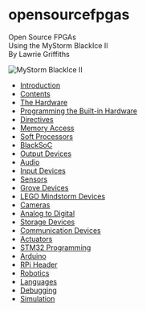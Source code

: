 # opensourcefpgas
Open Source FPGAs  
Using the MyStorm BlackIce II  
By Lawrie Griffiths

![MyStorm BlackIce II][1]

[1]:./MyStorm_BlackIceII.jpg "MyStorm BlackIce II"

* [Introduction](/opensourcefpgas/Introduction/Introduction.html)
* [Contents](/opensourcefpgas/Summary.html)
* [The Hardware](/opensourcefpgas/The_Hardware/The_Hardware.html)
* [Programming the Built-in Hardware](/opensourcefpgas/Programming_the_Built-in_Hardware/Programming_the_Built-in_Hardware.html)
* [Directives](/opensourcefpgas/Directives/Directives.html)
* [Memory Access](/opensourcefpgas/Memory_Access/Memory_Access.html)
* [Soft Processors](/opensourcefpgas/Soft_Processors/Soft_Processors.html)
* [BlackSoC](/opensourcefpgas/BlackSoC/BlackSoC.html)
* [Output Devices](/opensourcefpgas/Output_Devices/Output_Devices.html)
* [Audio](/opensourcefpgas/Audio/Audio.html)
* [Input Devices](/opensourcefpgas/Input_Devices/Input_Devices.html)
* [Sensors](/opensourcefpgas/Sensors/Sensors.html)
* [Grove Devices](/opensourcefpgas/Grove_Devices/Grove_Devices.html)
* [LEGO Mindstorm Devices](/opensourcefpgas/Lego_Mindstorm_Devices/Lego_Mindstorm_Devices.html)
* [Cameras](/opensourcefpgas/Cameras/Cameras.html)
* [Analog to Digital](/opensourcefpgas/Analog2Digital/Analog2Digital.html)
* [Storage Devices](/opensourcefpgas/StorageDevices/StorageDevices.html)
* [Communication Devices](/opensourcefpgas/CommunicationDevices/CommunicationDevices.html)
* [Actuators](/opensourcefpgas/Actuators/Actuators.html)
* [STM32 Programming](/opensourcefpgas/STM32Programming/STM32Programming.html)
* [Arduino](/opensourcefpgas/Arduino/Arduino.html)
* [RPi Header](/opensourcefpgas/RPiHeader/RPiHeader.html)
* [Robotics](/opensourcefpgas/Robotics/Robotics.html)
* [Languages](/opensourcefpgas/Languages/Languages.html)
* [Debugging](/opensourcefpgas/Debugging/Debugging.html)
* [Simulation](/opensourcefpgas/Simulation/Simulation.html)
